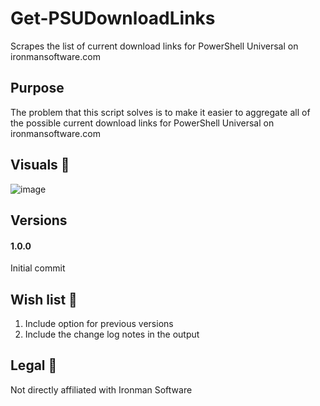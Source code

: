 # Get-PSUDownloadLinks
Scrapes the list of current download links for PowerShell Universal on ironmansoftware.com

## Purpose

The problem that this script solves is to make it easier to aggregate all of the possible current download links for PowerShell Universal on ironmansoftware.com

## Visuals 👀

![image](https://user-images.githubusercontent.com/537287/206267183-8e47fd01-faa4-4cd3-9a93-65113079e21d.png)

## Versions

#### 1.0.0

Initial commit

## Wish list 🌠

1. Include option for previous versions
2. Include the change log notes in the output

## Legal 🦉

Not directly affiliated with Ironman Software
